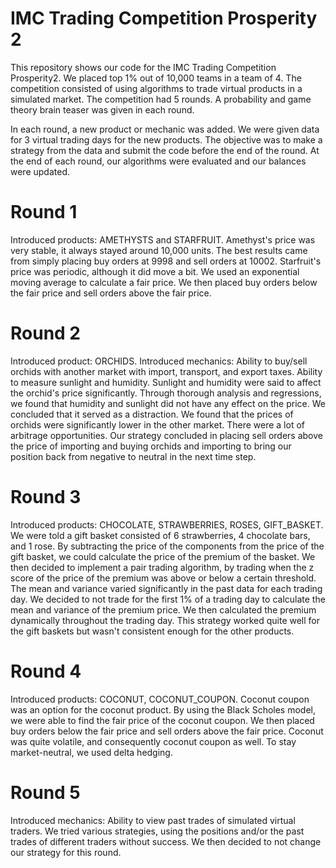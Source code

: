 # IMC Trading Competition Prosperity 2
This repository shows our code for the IMC Trading Competition Prosperity2. We placed top 1% out of 10,000 teams in a team of 4. The competition consisted of using algorithms to trade virtual products in a simulated market. The competition had 5 rounds. A probability and game theory brain teaser was given in each round.

In each round, a new product or mechanic was added. We were given data for 3 virtual trading days for the new products. The objective was to make a strategy from the data and submit the code before the end of the round. At the end of each round, our algorithms were evaluated and our balances were updated.

# Round 1
Introduced products: AMETHYSTS and STARFRUIT.
Amethyst's price was very stable, it always stayed around 10,000 units. The best results came from simply placing buy orders at 9998 and sell orders at 10002.
Starfruit's price was periodic, although it did move a bit. We used an exponential moving average to calculate a fair price. We then placed buy orders below the fair price and sell orders above the fair price.

# Round 2
Introduced product: ORCHIDS.
Introduced mechanics: Ability to buy/sell orchids with another market with import, transport, and export taxes. Ability to measure sunlight and humidity.
Sunlight and humidity were said to affect the orchid's price significantly. Through thorough analysis and regressions, we found that humidity and sunlight did not have any effect on the price. We concluded that it served as a distraction.
We found that the prices of orchids were significantly lower in the other market. There were a lot of arbitrage opportunities. Our strategy concluded in placing sell orders above the price of importing and buying orchids and importing to bring our position back from negative to neutral in the next time step.

# Round 3
Introduced products: CHOCOLATE, STRAWBERRIES, ROSES, GIFT_BASKET.
We were told a gift basket consisted of 6 strawberries, 4 chocolate bars, and 1 rose. By subtracting the price of the components from the price of the gift basket, we could calculate the price of the premium of the basket. We then decided to implement a pair trading algorithm, by trading when the z score of the price of the premium was above or below a certain threshold.
The mean and variance varied significantly in the past data for each trading day. We decided to not trade for the first 1% of a trading day to calculate the mean and variance of the premium price. We then calculated the premium dynamically throughout the trading day.
This strategy worked quite well for the gift baskets but wasn't consistent enough for the other products.

# Round 4
Introduced products: COCONUT, COCONUT_COUPON.
Coconut coupon was an option for the coconut product. By using the Black Scholes model, we were able to find the fair price of the coconut coupon. We then placed buy orders below the fair price and sell orders above the fair price.
Coconut was quite volatile, and consequently coconut coupon as well. To stay market-neutral, we used delta hedging.

# Round 5
Introduced mechanics: Ability to view past trades of simulated virtual traders.
We tried various strategies, using the positions and/or the past trades of different traders without success. We then decided to not change our strategy for this round.

